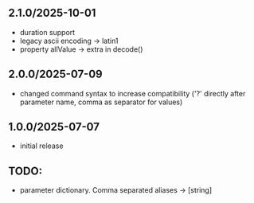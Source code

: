 ## 2.1.0/2025-10-01
- duration support
- legacy ascii encoding -> latin1
- property allValue -> extra in decode()
## 2.0.0/2025-07-09
- changed command syntax to increase compatibility 
  ('?' directly after parameter name, comma as separator for values)
## 1.0.0/2025-07-07
- initial release
## TODO:
- parameter dictionary. Comma separated aliases -> [string]